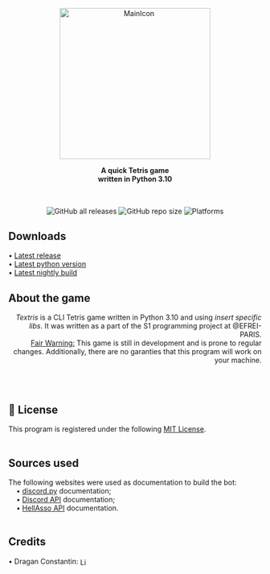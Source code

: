 <!-- <h1 align="center">SOLERIUM</h1> <br> -->

<!-- <a href="https://github.com/Dragan-Constantin/Projet-Transverse-L1S2" target="_blank"><p align="center"> <img alt="GitPoint" title="GameTitle" src="https://avatars.githubusercontent.com/u/102966862?v=4" width="225"></p></a> -->
<a href="https://github.com/Dragan-Constantin/Tetris-S1-Project" target="_blank"><p align="center"> <img alt="MainIcon" title="MainIcon" src="https://s3.amazonaws.com/tetris-www/assets/editorial/2020/07/tetris-logo.png" width="300"></p></a>

<p align="center"><b>A quick Tetris game<br>written in Python 3.10</b></p><br>


<p align="center">
  <img align="center" alt="GitHub all releases" src="https://img.shields.io/github/downloads/Dragan-Constantin/Tetris-S1-Project/total?style=for-the-badge">
  <img align="center" alt="GitHub repo size" src="https://img.shields.io/github/repo-size/Dragan-Constantin/Tetris-S1-Project?color=brightgreen&label=Size&style=for-the-badge">
  <img align="center" alt="Platforms" src="https://img.shields.io/badge/Platform-windows%20%20%7C%20%20linux-lightgrey?style=for-the-badge">
</p>

<h2 align="left">Downloads</h2>
<p align="left">
  • <a href="link" target="_blank">Latest release</a><br>
  • <a href="link" target="_blank">Latest python version</a><br>
  • <a href="link" target="_blank">Latest nightly build</a><br>
</p>


<h2 align="left">About the game</h2>
<div style="text-align: right">
<i>Textris</i> is a CLI Tetris game written in Python 3.10 and using <i>insert specific libs</i>.
It was written as a part of the S1 programming project at @EFREI-PARIS.<br>
<ins>Fair Warning:</ins> This game is still in development and is prone to regular changes. Additionally, there are no garanties that this program will work on your machine.</div>


<br><br>
<h2 align="left">📜 License</h2>
This program is registered under the following <a href="https://github.com/Dragan-Constantin/Tetris-S1-Project/blob/main/LICENSE" target="_blank">MIT License</a>.
<br><br>
<h2 align="left"> Sources used</h2>
<p align="left">
The following websites were used as documentation to build the bot:<br>
&nbsp&nbsp&nbsp • <a href="https://discordpy.readthedocs.io/en/stable/index.html#getting-started" target="_blank">discord.py</a> documentation;
  <br>
&nbsp&nbsp&nbsp • <a href="https://discord.com/developers/docs/intro" target="_blank">Discord API</a> documentation;
  <br>
&nbsp&nbsp&nbsp • <a href="https://api.helloasso.com/v5/swagger/ui/index" tagert="_blank">HellAsso API</a> documentation.
  <br>

<br>
<h2 align="left">Credits</h2>
<p align="left">
  • Dragan Constantin:
  <a href="https://www.linkedin.com/in/dragan-constantin" target="_blank">
    <img align="center" alt="LinkedIn Profile" width="16px" src="https://raw.githubusercontent.com/Dragan-Constantin/myicons/main/linkedin-icon.png?token=AWLZ6NKTBE2KIUVET24RFFTB2RWYS">
  </a><br>
  <!--
  • Unknown:
  <a href="linkedin profile link" target="_blank">
    <img align="center" alt="LinkedIn Profile" width="16px" src="https://raw.githubusercontent.com/Dragan-Constantin/myicons/main/linkedin-icon.png?token=AWLZ6NKTBE2KIUVET24RFFTB2RWYS">
  </a><br>
-->
